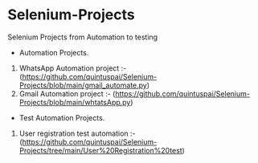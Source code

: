 # Selenium-Projects
Selenium Projects from Automation to testing

* Automation Projects. 
1. WhatsApp Automation project :- (https://github.com/quintuspai/Selenium-Projects/blob/main/gmail_automate.py)
2. Gmail Automation project :- (https://github.com/quintuspai/Selenium-Projects/blob/main/whtatsApp.py)

* Test Automation Projects. 
1. User registration test automation :- (https://github.com/quintuspai/Selenium-Projects/tree/main/User%20Registration%20test)
